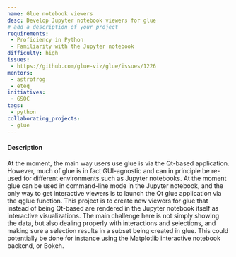 ```yaml
---
name: Glue notebook viewers
desc: Develop Jupyter notebook viewers for glue
# add a description of your project
requirements:
 - Proficiency in Python
 - Familiarity with the Jupyter notebook
difficulty: high
issues:
 - https://github.com/glue-viz/glue/issues/1226
mentors:
 - astrofrog
 - eteq
initiatives:
 - GSOC
tags:
 - python
collaborating_projects:
 - glue
---
```

#### Description

At the moment, the main way users use glue is via the Qt-based application.
However, much of glue is in fact GUI-agnostic and can in principle be re-used
for different environments such as Jupyter notebooks. At the moment glue can be
used in command-line mode in the Jupyter notebook, and the only way to get
interactive viewers is to launch the Qt glue application via the qglue function.
This project is to create new viewers for glue that instead of being Qt-based
are rendered in the Jupyter notebook itself as interactive visualizations. The
main challenge here is not simply showing the data, but also dealing properly
with interactions and selections, and making sure a selection results in a
subset being created in glue. This could potentially be done for instance using
the Matplotlib interactive notebook backend, or Bokeh.
